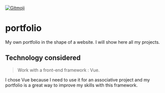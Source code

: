 <a href="https://gitmoji.dev">
  <img src="https://img.shields.io/badge/gitmoji-%20😜%20😍-FFDD67.svg?style=flat-square" alt="Gitmoji">
</a>

# portfolio

My own portfolio in the shape of a website. 
I will show here all my projects.

## Technology considered

> Work with a front-end framework : Vue.

I chose Vue because I need to use it for an associative project and my portfolio is a great way to improve my skills with this framework.
